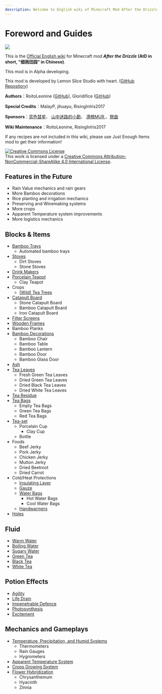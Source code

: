 ```yaml
---
description: Welcome to English wiki of Minecraft Mod After the Drizzle!
---
```


# Foreword and Guides

![](.gitbook/assets/atd.png)

This is the [Official English wiki](https://roitoleonine.gitbook.io/after-the-drizzle-wiki/v/English/) for Minecraft mod **_After the Drizzle_ (AtD in short, "细雨田园" in Chinese)**.

This mod is in Alpha developing.

This mod is developed by Lemon Slice Studio with heart. ([GitHub Repository](https://github.com/lemon-slice-studio/After-the-Drizzle))

**Authors**：RoitoLeonine ([GitHub](https://github.com/RoitoLeonine)), Gloridifice ([GitHub](https://github.com/gloridifice))

**Special Credits**：MalayP, jihuayu, RisingInIris2017

**Sponsors**：[蓝色彗星](https://afdian.net/u/c95d2154899f11e8a38452540025c377)、 [山中迷路的小勘](https://afdian.net/u/b9739da0970911e88ef452540025c377)、 [滑稽MUR
](https://afdian.net/u/f2b697fe845411eab93552540025c377)、[祭曲](https://afdian.net/u/f9de6df845e411ea90b252540025c377)

**Wiki Maintenance**：RoitoLeonine, RisingInIris2017

If any recipes are not included in this wiki, please use Just Enough Items mod to get their information!

<a rel="license" href="http://creativecommons.org/licenses/by-nc-sa/4.0/"><img alt="Creative Commons License" style="border-width:0" src="https://i.creativecommons.org/l/by-nc-sa/4.0/88x31.png" /></a><br />This work is licensed under a <a rel="license" href="http://creativecommons.org/licenses/by-nc-sa/4.0/">Creative Commons Attribution-NonCommercial-ShareAlike 4.0 International License</a>.

## Features in the Future

* Rain Value mechanics and rain gears
* More Bamboo decorations
* Rice planting and irrigation mechanics
* Preserving and Winemaking systems
* More crops
* Apparent Temperature system improvements
* More logistics mechanics

## Blocks & Items

* [Bamboo Trays](blocks-items/bamboo-tray.md)
  * Automated bamboo trays
* [Stoves](blocks-items/stove.md)
  * Dirt Stoves
  * Stone Stoves
* [Drink Makers](blocks-items/drink-maker.md)
* [Porcelain Teapot](blocks-items/porcelain-teapot.md)
  * Clay Teapot
* Crops
  * [(Wild) Tea Trees](blocks-items/tea-plant.md)
* [Catapult Board](blocks-items/catapult-board.md)
  * Stone Catapult Board
  * Bamboo Catapult Board
  * Iron Catapult Board
* [Filter Screens](blocks-items/filter-screen.md)
* [Wooden Frames](blocks-items/wooden-frame.md)
* Bamboo Planks
* [Bamboo Decorations](blocks-items/bamboo-decorations.md)
  * Bamboo Chair
  * Bamboo Table
  * Bamboo Lantern
  * Bamboo Door
  * Bamboo Glass Door
* [Ash](blocks-items/ash.md)
* [Tea Leaves](blocks-items/tea-leaves.md)
  * Fresh Green Tea Leaves
  * Dried Green Tea Leaves
  * Dried Black Tea Leaves
  * Dried White Tea Leaves
* [Tea Residue](blocks-items/tea-residue.md)
* [Tea Bags](blocks-items/tea-bag.md)
  * Empty Tea Bags
  * Green Tea Bags
  * Red Tea Bags
* [Tea-set](blocks-items/tea-set.md)
  * Porcelain Cup
    * Clay Cup
  * Bottle
* Foods
  * Beef Jerky
  * Pork Jerky
  * Chicken Jerky
  * Mutton Jerky
  * Dried Beetroot
  * Dried Carrot
* Cold/Heat Protections
  * [Insulating Layer](blocks-items/insulating-layer.md)
  * [Gauze](blocks-items/gauze.md)
  * [Water Bags](blocks-items/water-bag.md)
    * Hot Water Bags
    * Cool Water Bags
  * [Handwarmers](blocks-items/handwarmer.md)
* [Holes](blocks-items/hole.md)

## Fluid

* [Warm Water](fluids/warm-water.md)
* [Boiling Water](fluids/boiling-water.md)
* [Sugary Water](fluids/sugary-water.md)
* [Green Tea](fluids/green-tea.md)
* [Black Tea](fluids/black-tea.md)
* [White Tea](fluids/white-tea.md)

## Potion Effects

* [Agility](effects/agility.md)
* [Life Drain](effects/life-drain.md)
* [Impenetrable Defence](effects/impenetrable-defence.md)
* [Photosynthesis](effects/photosynthesis.md)
* [Excitement](effects/excitement.md)

## Mechanics and Gameplays

* [Temperature, Precipitation, and Humid Systems](features/humid.md)
  * Thermometers
  * Rain Gauges
  * Hygrometers
* [Apparent Temperature System](features/player-temperature.md)
* [Crops Growing System](features/crops.md)
* [Flower Hybridization](features/flower-hybridization.md)
  * Chrysanthemum
  * Hyacinth
  * Zinnia
